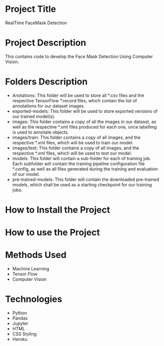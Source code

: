 # Project Title
RealTime FaceMask Detection

# Project Description
This contains code to develop the Face Mask Detection Using Computer Vision.

# Folders Description 
* Anotations: This folder will be used to store all *.csv files and the respective TensorFlow *.record
files, which contain the list of annotations for our dataset images.
* exported-models: This folder will be used to store exported versions of our trained model(s).
* images: This folder contains a copy of all the images in our dataset, as well as the respective *.xml files
produced for each one, once labelImg is used to annotate objects.
* images/train: This folder contains a copy of all images, and the respective *.xml files, which will
be used to train our model.
* images/test: This folder contains a copy of all images, and the respective *.xml files, which will be
used to test our model.
* models: This folder will contain a sub-folder for each of training job. Each subfolder will contain the training
pipeline configuration file *.config, as well as all files generated during the training and evaluation of our
model.
* pre-trained-models: This folder will contain the downloaded pre-trained models, which shall be used as
a starting checkpoint for our training jobs.

# How to Install the Project


# How to use the Project


# Methods Used
* Machine Learning
* Tensor Flow
* Computer Vision



# Technologies 
* Python
* Pandas
* Jupyter
* HTML
* CSS Styling
* Heroku


